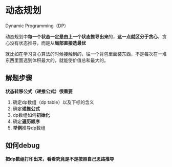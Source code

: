 # 动态规划

Dynamic Programming（DP）

动态规划中**每一个状态一定是由上一个状态推导出来**的，**这一点就区分于贪心**，贪心没有状态推导，而是从**局部直接选最优**

就比如在学习贪心算法的时候接触到的，往一个背包里面装东西，不是每次在一堆东西里面选到体积最大的，就能使价值总和最大的。

## 解题步骤

**状态转移公式（递推公式）很重要**

1. 确定dp数组（dp table）以及下标的含义
2. 确定**递推公式**
3. dp数组如何**初始化**
4. 确定**遍历顺序**
5. **举例**推导dp数组

## 如何debug

**把dp数组打印出来，看看究竟是不是按照自己思路推导**